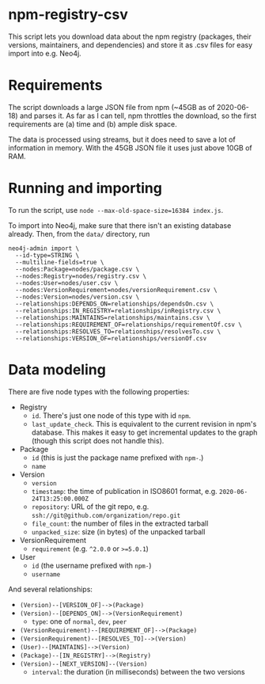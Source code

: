 # npm-registry-csv

This script lets you download data about the npm registry (packages, their versions, maintainers, and dependencies)
and store it as .csv files for easy import into e.g. Neo4j.

# Requirements

The script downloads a large JSON file from npm (~45GB as of 2020-06-18) and parses it.
As far as I can tell, npm throttles the download, so the first requirements are (a) time and (b) ample disk space.

The data is processed using streams, but it does need to save a lot of information in memory. With the 45GB JSON file it uses just above 10GB of RAM.

# Running and importing

To run the script, use `node --max-old-space-size=16384 index.js`.

To import into Neo4j, make sure that there isn't an existing database already. Then, from the `data/` directory, run
```
neo4j-admin import \
  --id-type=STRING \
  --multiline-fields=true \
  --nodes:Package=nodes/package.csv \
  --nodes:Registry=nodes/registry.csv \
  --nodes:User=nodes/user.csv \
  --nodes:VersionRequirement=nodes/versionRequirement.csv \
  --nodes:Version=nodes/version.csv \
  --relationships:DEPENDS_ON=relationships/dependsOn.csv \
  --relationships:IN_REGISTRY=relationships/inRegistry.csv \
  --relationships:MAINTAINS=relationships/maintains.csv \
  --relationships:REQUIREMENT_OF=relationships/requirementOf.csv \
  --relationships:RESOLVES_TO=relationships/resolvesTo.csv \
  --relationships:VERSION_OF=relationships/versionOf.csv
```

# Data modeling

There are five node types with the following properties:

- Registry
  - `id`. There's just one node of this type with id `npm`.
  - `last_update_check`. This is equivalent to the current revision in npm's database. This makes it easy to get incremental updates to the graph (though this script does not handle this).
- Package
  - `id` (this is just the package name prefixed with `npm-`.)
  - `name`
- Version
  - `version`
  - `timestamp`: the time of publication in ISO8601 format, e.g. `2020-06-24T13:25:00.000Z`
  - `repository`: URL of the git repo, e.g. `ssh://git@github.com/organization/repo.git`
  - `file_count`: the number of files in the extracted tarball
  - `unpacked_size`: size (in bytes) of the unpacked tarball
- VersionRequirement
  - `requirement` (e.g. `^2.0.0` or `>=5.0.1`)
- User
  - `id` (the username prefixed with `npm-`)
  - `username`

And several relationships:

- `(Version)--[VERSION_OF]-->(Package)`
- `(Version)--[DEPENDS_ON]-->(VersionRequirement)`
  - `type`: one of `normal`, `dev`, `peer`
- `(VersionRequirement)--[REQUIREMENT_OF]-->(Package)`
- `(VersionRequirement)--[RESOLVES_TO]-->(Version)`
- `(User)--[MAINTAINS]-->(Version)`
- `(Package)--[IN_REGISTRY]-->(Registry)`
- `(Version)--[NEXT_VERSION]--(Version)`
  - `interval`: the duration (in milliseconds) between the two versions
